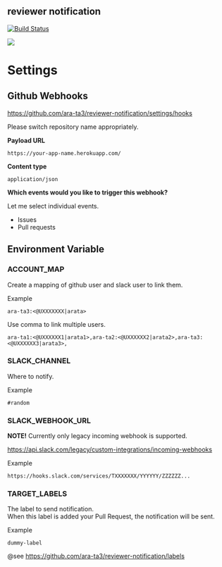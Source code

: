 reviewer notification
---

[![Build Status](https://travis-ci.com/ara-ta3/reviewer-notification.svg?branch=master)](https://travis-ci.com/ara-ta3/reviewer-notification)

[![](https://www.herokucdn.com/deploy/button.svg)](https://heroku.com/deploy?template=https://github.com/ara-ta3/reviewer-notification)

# Settings

## Github Webhooks

https://github.com/ara-ta3/reviewer-notification/settings/hooks  

Please switch repository name appropriately.  

**Payload URL**

```
https://your-app-name.herokuapp.com/
```

**Content type**  

```
application/json
```

**Which events would you like to trigger this webhook?**  

Let me select individual events.  

- Issues
- Pull requests

## Environment Variable

### ACCOUNT_MAP

Create a mapping of github user and slack user to link them.

Example

```
ara-ta3:<@UXXXXXXX|arata>
```

Use comma to link multiple users.

```
ara-ta1:<@UXXXXXX1|arata1>,ara-ta2:<@UXXXXXX2|arata2>,ara-ta3:<@UXXXXXX3|arata3>,
```

### SLACK_CHANNEL

Where to notify.

Example

```
#random
```

### SLACK_WEBHOOK_URL

**NOTE!** Currently only legacy incoming webhook is supported.  

https://api.slack.com/legacy/custom-integrations/incoming-webhooks  

Example

```
https://hooks.slack.com/services/TXXXXXXX/YYYYYY/ZZZZZZ...
```

### TARGET_LABELS

The label to send notification.  
When this label is added your Pull Request, the notification will be sent.  

Example 

```
dummy-label
```

@see https://github.com/ara-ta3/reviewer-notification/labels  


